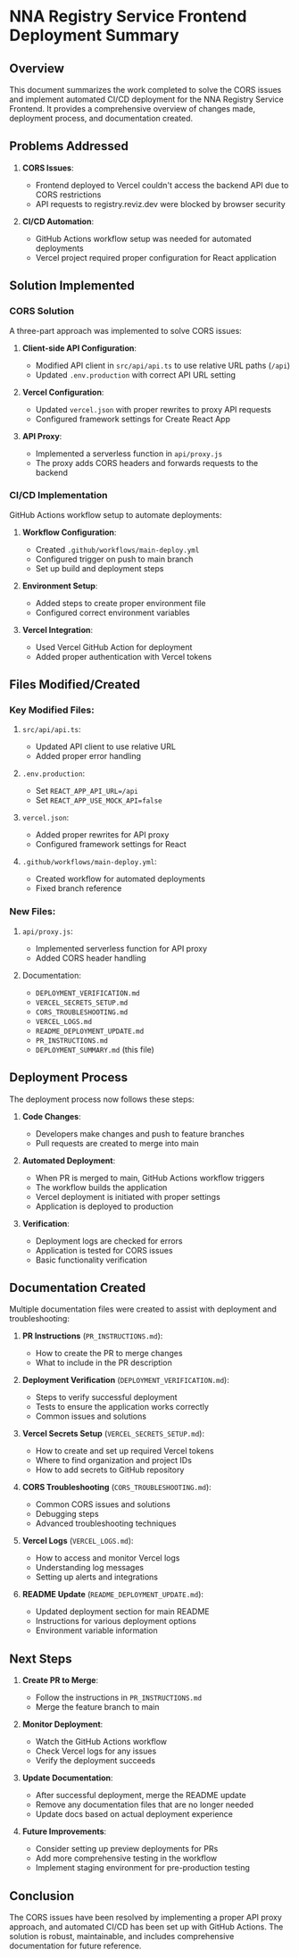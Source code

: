 # NNA Registry Service Frontend Deployment Summary

## Overview

This document summarizes the work completed to solve the CORS issues and implement automated CI/CD deployment for the NNA Registry Service Frontend. It provides a comprehensive overview of changes made, deployment process, and documentation created.

## Problems Addressed

1. **CORS Issues**: 
   - Frontend deployed to Vercel couldn't access the backend API due to CORS restrictions
   - API requests to registry.reviz.dev were blocked by browser security
   
2. **CI/CD Automation**:
   - GitHub Actions workflow setup was needed for automated deployments
   - Vercel project required proper configuration for React application

## Solution Implemented

### CORS Solution

A three-part approach was implemented to solve CORS issues:

1. **Client-side API Configuration**:
   - Modified API client in `src/api/api.ts` to use relative URL paths (`/api`)
   - Updated `.env.production` with correct API URL setting

2. **Vercel Configuration**:
   - Updated `vercel.json` with proper rewrites to proxy API requests
   - Configured framework settings for Create React App

3. **API Proxy**:
   - Implemented a serverless function in `api/proxy.js`
   - The proxy adds CORS headers and forwards requests to the backend

### CI/CD Implementation

GitHub Actions workflow setup to automate deployments:

1. **Workflow Configuration**:
   - Created `.github/workflows/main-deploy.yml`
   - Configured trigger on push to main branch
   - Set up build and deployment steps

2. **Environment Setup**:
   - Added steps to create proper environment file
   - Configured correct environment variables

3. **Vercel Integration**:
   - Used Vercel GitHub Action for deployment
   - Added proper authentication with Vercel tokens

## Files Modified/Created

### Key Modified Files:

1. `src/api/api.ts`: 
   - Updated API client to use relative URL
   - Added proper error handling

2. `.env.production`:
   - Set `REACT_APP_API_URL=/api`
   - Set `REACT_APP_USE_MOCK_API=false`

3. `vercel.json`:
   - Added proper rewrites for API proxy
   - Configured framework settings for React

4. `.github/workflows/main-deploy.yml`:
   - Created workflow for automated deployments
   - Fixed branch reference

### New Files:

1. `api/proxy.js`:
   - Implemented serverless function for API proxy
   - Added CORS header handling

2. Documentation:
   - `DEPLOYMENT_VERIFICATION.md`
   - `VERCEL_SECRETS_SETUP.md`
   - `CORS_TROUBLESHOOTING.md`
   - `VERCEL_LOGS.md`
   - `README_DEPLOYMENT_UPDATE.md`
   - `PR_INSTRUCTIONS.md`
   - `DEPLOYMENT_SUMMARY.md` (this file)

## Deployment Process

The deployment process now follows these steps:

1. **Code Changes**:
   - Developers make changes and push to feature branches
   - Pull requests are created to merge into main

2. **Automated Deployment**:
   - When PR is merged to main, GitHub Actions workflow triggers
   - The workflow builds the application
   - Vercel deployment is initiated with proper settings
   - Application is deployed to production

3. **Verification**:
   - Deployment logs are checked for errors
   - Application is tested for CORS issues
   - Basic functionality verification

## Documentation Created

Multiple documentation files were created to assist with deployment and troubleshooting:

1. **PR Instructions** (`PR_INSTRUCTIONS.md`):
   - How to create the PR to merge changes
   - What to include in the PR description

2. **Deployment Verification** (`DEPLOYMENT_VERIFICATION.md`):
   - Steps to verify successful deployment
   - Tests to ensure the application works correctly
   - Common issues and solutions

3. **Vercel Secrets Setup** (`VERCEL_SECRETS_SETUP.md`):
   - How to create and set up required Vercel tokens
   - Where to find organization and project IDs
   - How to add secrets to GitHub repository

4. **CORS Troubleshooting** (`CORS_TROUBLESHOOTING.md`):
   - Common CORS issues and solutions
   - Debugging steps
   - Advanced troubleshooting techniques

5. **Vercel Logs** (`VERCEL_LOGS.md`):
   - How to access and monitor Vercel logs
   - Understanding log messages
   - Setting up alerts and integrations

6. **README Update** (`README_DEPLOYMENT_UPDATE.md`):
   - Updated deployment section for main README
   - Instructions for various deployment options
   - Environment variable information

## Next Steps

1. **Create PR to Merge**:
   - Follow the instructions in `PR_INSTRUCTIONS.md`
   - Merge the feature branch to main

2. **Monitor Deployment**:
   - Watch the GitHub Actions workflow
   - Check Vercel logs for any issues
   - Verify the deployment succeeds

3. **Update Documentation**:
   - After successful deployment, merge the README update
   - Remove any documentation files that are no longer needed
   - Update docs based on actual deployment experience

4. **Future Improvements**:
   - Consider setting up preview deployments for PRs
   - Add more comprehensive testing in the workflow
   - Implement staging environment for pre-production testing

## Conclusion

The CORS issues have been resolved by implementing a proper API proxy approach, and automated CI/CD has been set up with GitHub Actions. The solution is robust, maintainable, and includes comprehensive documentation for future reference.
